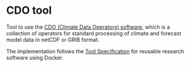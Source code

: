 # CDO tool

Tool to use the [CDO (Climate Data Operators) software](https://code.mpimet.mpg.de/projects/cdo), which is a collection of operators for standard processing of climate and forecast model data in netCDF or GRIB format.

The implementation follows the [Tool Specification](https://vforwater.github.io/tool-specs/) for reusable research software using Docker.
